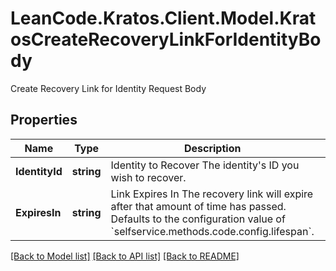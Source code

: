 # LeanCode.Kratos.Client.Model.KratosCreateRecoveryLinkForIdentityBody
Create Recovery Link for Identity Request Body

## Properties

Name | Type | Description | Notes
------------ | ------------- | ------------- | -------------
**IdentityId** | **string** | Identity to Recover  The identity&#39;s ID you wish to recover. | 
**ExpiresIn** | **string** | Link Expires In  The recovery link will expire after that amount of time has passed. Defaults to the configuration value of &#x60;selfservice.methods.code.config.lifespan&#x60;. | [optional] 

[[Back to Model list]](../../README.md#documentation-for-models) [[Back to API list]](../../README.md#documentation-for-api-endpoints) [[Back to README]](../../README.md)

